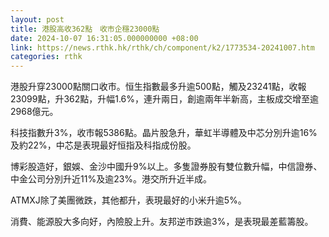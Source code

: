 ```yaml
---
layout: post
title: 港股高收362點　收市企穩23000點
date: 2024-10-07 16:31:05.000000000 +08:00
link: https://news.rthk.hk/rthk/ch/component/k2/1773534-20241007.htm
categories: rthk
---
```


港股升穿23000點關口收市。恒生指數最多升逾500點，觸及23241點，收報23099點，升362點，升幅1.6%，連升兩日，創逾兩年半新高，主板成交增至逾2968億元。

科技指數升3%，收市報5386點。晶片股急升，華虹半導體及中芯分別升逾16%及約22%，中芯是表現最好恒指及科指成份股。

博彩股造好，銀娛、金沙中國升9%以上。多隻證券股有雙位數升幅，中信證券、中金公司分別升近11%及逾23%。港交所升近半成。

ATMXJ除了美團微跌，其他都升，表現最好的小米升逾5%。

消費、能源股大多向好，內險股上升。友邦逆市跌逾3%，是表現最差藍籌股。
